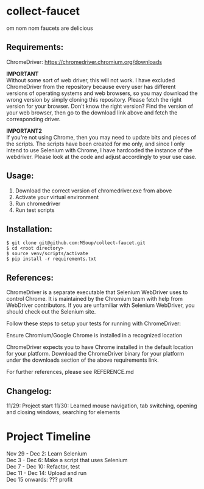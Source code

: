# collect-faucet
om nom nom faucets are delicious

## Requirements:
ChromeDriver: https://chromedriver.chromium.org/downloads  

**IMPORTANT**  
Without some sort of web driver, this will not work. I have excluded ChromeDriver from the repository because every user has different versions of operating systems and web browsers, so you may download the wrong version by simply cloning this repository. Please fetch the right version for your browser. Don't know the right version? Find the version of your web browser, then go to the download link above and fetch the corresponding driver. 

**IMPORTANT2**  
If you're not using Chrome, then you may need to update bits and pieces of the scripts. The scripts have been created for me only, and since I only intend to use Selenium with Chrome, I have hardcoded the instance of the webdriver. Please look at the code and adjust accordingly to your use case.

## Usage:
1. Download the correct version of chromedriver.exe from above
2. Activate your virtual environment
3. Run chromedriver
4. Run test scripts

## Installation:
```
$ git clone git@github.com:MSoup/collect-faucet.git
$ cd <root directory>
$ source venv/scripts/activate
$ pip install -r requirements.txt
```

## References:
ChromeDriver is a separate executable that Selenium WebDriver uses to control Chrome. It is maintained by the Chromium team with help from WebDriver contributors. If you are unfamiliar with Selenium WebDriver, you should check out the Selenium site.

Follow these steps to setup your tests for running with ChromeDriver:

Ensure Chromium/Google Chrome is installed in a recognized location

ChromeDriver expects you to have Chrome installed in the default location for your platform.
Download the ChromeDriver binary for your platform under the downloads section of the above requirements link.

For further references, please see REFERENCE.md

## Changelog:
11/29: Project start
11/30: Learned mouse navigation, tab switching, opening and closing windows, searching for elements


# Project Timeline
Nov 29 - Dec 2: Learn Selenium  
Dec 3 - Dec 6: Make a script that uses Selenium  
Dec 7 - Dec 10: Refactor, test  
Dec 11 - Dec 14: Upload and run  
Dec 15 onwards: ??? profit  

